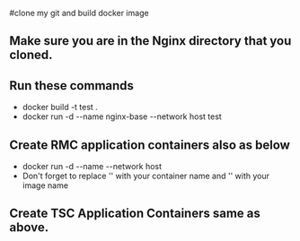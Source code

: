 #clone my git and build docker image 
## Make sure you are in the Nginx directory that you cloned.
## Run these commands 
 - docker build -t test .
 - docker run -d --name nginx-base --network host test
## Create RMC application containers also as below
 - docker run -d --name <container-name> --network host <image-name>
 - Don't forget to replace '<container-name>' with your container name and '<image-name>' with your image name 

## Create TSC Application Containers same as above.
